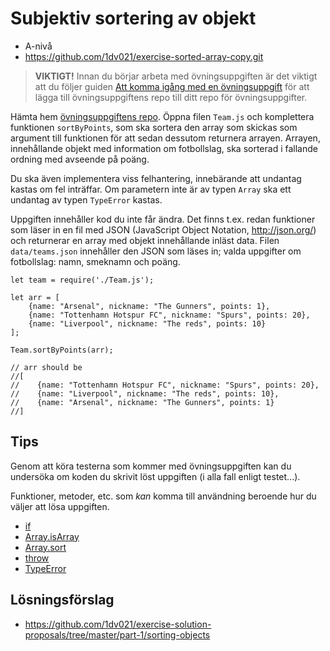 # <i class="fa fa-laptop"></i> Subjektiv sortering av objekt
<ul class="fa-ul fa-border exercise-info">
  <li><i class="fa-li fa fa-signal level-a"></i>A-nivå</li>
  <li><i class="fa-li fa fa-github"></i><a href="https://github.com/1dv021/exercise-sorted-array-copy.git">https://github.com/1dv021/exercise-sorted-array-copy.git</a></li>
</ul>

><i class="fa fa-warning"></i> __VIKTIGT!__ Innan du börjar arbeta med övningsuppgiften är det viktigt att du följer guiden [Att komma igång med en övningsuppgift](https://coursepress.gitbooks.io/1dv021/content/guider/att-komma-igang-med-en-ovningsuppgift/) för att lägga till övningsuppgiftens repo till ditt repo för övningsuppgifter.

Hämta hem [övningsuppgiftens repo](https://github.com/1dv021/exercise-additional-array-copy.git). Öppna filen `Team.js` och komplettera funktionen `sortByPoints`, som ska sortera den array som skickas som argument till funktionen för att sedan dessutom returnera arrayen. Arrayen, innehållande objekt med information om fotbollslag, ska sorterad i fallande ordning med avseende på poäng.

Du ska även implementera viss felhantering, innebärande att undantag kastas om fel inträffar. Om  parametern inte är av typen `Array` ska ett undantag av typen `TypeError` kastas.

Uppgiften innehåller kod du inte får ändra. Det finns t.ex. redan funktioner som läser in en fil med JSON  (JavaScript Object Notation,  http://json.org/) och returnerar en array med objekt innehållande inläst data. Filen `data/teams.json` innehåller den JSON som läses in; valda uppgifter om fotbollslag: namn, smeknamn och poäng.

```
let team = require('./Team.js');

let arr = [
    {name: "Arsenal", nickname: "The Gunners", points: 1},
    {name: "Tottenhamn Hotspur FC", nickname: "Spurs", points: 20},
    {name: "Liverpool", nickname: "The reds", points: 10}
];

Team.sortByPoints(arr);

// arr should be
//[
//    {name: "Tottenhamn Hotspur FC", nickname: "Spurs", points: 20},
//    {name: "Liverpool", nickname: "The reds", points: 10},
//    {name: "Arsenal", nickname: "The Gunners", points: 1}
//]
```

## <i class="fa fa-lightbulb-o"></i> Tips
Genom att köra testerna som kommer med övningsuppgiften kan du undersöka om koden du skrivit löst uppgiften (i alla fall enligt testet...).

Funktioner, metoder, etc. som *kan* komma till användning beroende hur du väljer att lösa uppgiften.

- [if](https://developer.mozilla.org/en-US/docs/Web/JavaScript/Reference/Statements/if...else)
- [Array.isArray](https://developer.mozilla.org/en-US/docs/Web/JavaScript/Reference/Global_Objects/Array/isArray)
- [Array.sort](https://developer.mozilla.org/en-US/docs/Web/JavaScript/Reference/Global_Objects/Array/sort)
- [throw](https://developer.mozilla.org/en-US/docs/Web/JavaScript/Reference/Statements/throw)
- [TypeError](https://developer.mozilla.org/en-US/docs/Web/JavaScript/Reference/Global_Objects/TypeError)

## <i class="fa fa-flask"></i> Lösningsförslag
<ul class="fa-ul fa-border exercise-info">
  <li><i class="fa-li fa fa-github"></i><a href="https://github.com/1dv021/exercise-solution-proposals/tree/master/part-1/sorting-objects">https://github.com/1dv021/exercise-solution-proposals/tree/master/part-1/sorting-objects</a></li>
</ul>
